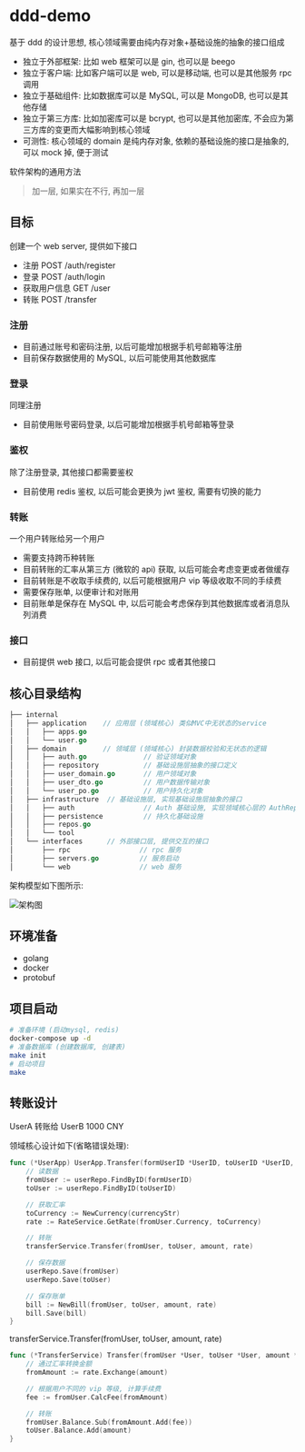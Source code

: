 # ddd-demo

基于 ddd 的设计思想, 核心领域需要由纯内存对象+基础设施的抽象的接口组成

* 独立于外部框架: 比如 web 框架可以是 gin, 也可以是 beego
* 独立于客户端: 比如客户端可以是 web, 可以是移动端, 也可以是其他服务 rpc 调用
* 独立于基础组件: 比如数据库可以是 MySQL, 可以是 MongoDB, 也可以是其他存储
* 独立于第三方库: 比如加密库可以是 bcrypt, 也可以是其他加密库, 不会应为第三方库的变更而大幅影响到核心领域
* 可测性: 核心领域的 domain 是纯内存对象, 依赖的基础设施的接口是抽象的, 可以 mock 掉, 便于测试

软件架构的通用方法

> 加一层, 如果实在不行, 再加一层

## 目标

创建一个 web server, 提供如下接口

* 注册 POST /auth/register
* 登录 POST /auth/login
* 获取用户信息 GET /user
* 转账 POST /transfer

### 注册

* 目前通过账号和密码注册, 以后可能增加根据手机号邮箱等注册
* 目前保存数据使用的 MySQL, 以后可能使用其他数据库

### 登录

同理注册

* 目前使用账号密码登录, 以后可能增加根据手机号邮箱等登录

### 鉴权

除了注册登录, 其他接口都需要鉴权

* 目前使用 redis 鉴权, 以后可能会更换为 jwt 鉴权, 需要有切换的能力

### 转账

一个用户转账给另一个用户

* 需要支持跨币种转账
* 目前转账的汇率从第三方 (微软的 api) 获取, 以后可能会考虑变更或者做缓存
* 目前转账是不收取手续费的, 以后可能根据用户 vip 等级收取不同的手续费
* 需要保存账单, 以便审计和对账用
* 目前账单是保存在 MySQL 中, 以后可能会考虑保存到其他数据库或者消息队列消费

### 接口

* 目前提供 web 接口, 以后可能会提供 rpc 或者其他接口

## 核心目录结构

```go
├── internal
│   ├── application    // 应用层 (领域核心) 类似MVC中无状态的service
│   │   ├── apps.go
│   │   └── user.go
│   ├── domain         // 领域层 (领域核心) 封装数据校验和无状态的逻辑
│   │   ├── auth.go              // 验证领域对象
│   │   ├── repository           // 基础设施层抽象的接口定义
│   │   ├── user_domain.go       // 用户领域对象
│   │   ├── user_dto.go          // 用户数据传输对象
│   │   └── user_po.go           // 用户持久化对象
│   ├── infrastructure  // 基础设施层, 实现基础设施层抽象的接口
│   │   ├── auth                 // Auth 基础设施, 实现领域核心层的 AuthRepo 接口
│   │   ├── persistence          // 持久化基础设施
│   │   ├── repos.go
│   │   └── tool    
│   └── interfaces      // 外部接口层, 提供交互的接口
│       ├── rpc                 // rpc 服务
│       ├── servers.go          // 服务启动
│       └── web                 // web 服务
```

架构模型如下图所示:

![架构图](https://docs.google.com/drawings/d/e/2PACX-1vQ5ps72uaZcEJzwnJbPhzUfEeBbN6CJ04j7hl2i3K2HHatNcsoyG2tgX2vnrN5xxDKLp5Jm5bzzmZdv/pub?w=960&h=657)

## 环境准备

* golang
* docker
* protobuf

## 项目启动

```bash
# 准备环境 (启动mysql, redis)
docker-compose up -d
# 准备数据库 (创建数据库, 创建表)
make init
# 启动项目
make
```

## 转账设计

UserA 转账给 UserB 1000 CNY

领域核心设计如下(省略错误处理):

```go
func (*UserApp) UserApp.Transfer(formUserID *UserID, toUserID *UserID, amount *Balance, currencyStr string) {
    // 读数据
    fromUser := userRepo.FindByID(formUserID)
    toUser := userRepo.FindByID(toUserID)

    // 获取汇率
    toCurrency := NewCurrency(currencyStr)
    rate := RateService.GetRate(fromUser.Currency, toCurrency)

    // 转账
    transferService.Transfer(fromUser, toUser, amount, rate)

    // 保存数据
    userRepo.Save(fromUser)
    userRepo.Save(toUser)

    // 保存账单
    bill := NewBill(fromUser, toUser, amount, rate)
    bill.Save(bill)
}
```

transferService.Transfer(fromUser, toUser, amount, rate)

```go
func (*TransferService) Transfer(fromUser *User, toUser *User, amount *Balance, rate *Rate) {
    // 通过汇率转换金额
    fromAmount := rate.Exchange(amount)

    // 根据用户不同的 vip 等级, 计算手续费
    fee := fromUser.CalcFee(fromAmount)

    // 转账
    fromUser.Balance.Sub(fromAmount.Add(fee))
    toUser.Balance.Add(amount)
}
```
